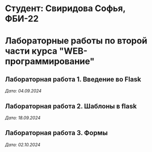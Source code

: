 # Студент: Свиридова Софья, ФБИ-22

# Лабораторные работы по второй части курса "WEB-программирование"

## Лабораторная работа 1. Введение во Flask 

*Дата: 04.09.2024*

## Лабораторная работа 2. Шаблоны в flask

*Дата: 18.09.2024*

## Лабораторная работа 3. Формы

*Дата: 02.10.2024*
